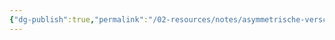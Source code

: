 ```yaml
---
{"dg-publish":true,"permalink":"/02-resources/notes/asymmetrische-verschluesselung/","tags":["kryptografie/encryption","kryptografie/decryption","empty"]}
---
```


